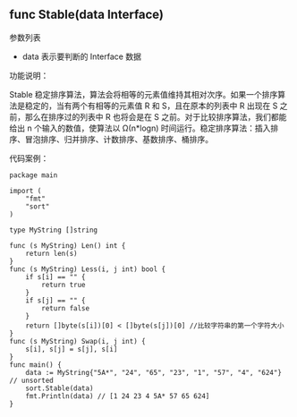 ## func Stable(data Interface) 

参数列表

- data 表示要判断的 Interface 数据

功能说明：

Stable 稳定排序算法，算法会将相等的元素值维持其相对次序。如果一个排序算法是稳定的，当有两个有相等的元素值 R 和 S，且在原本的列表中 R 出现在 S 之前，那么在排序过的列表中 R 也将会是在 S 之前。对于比较排序算法，我们都能给出 n 个输入的数值，使算法以 Ω(n*logn) 时间运行。稳定排序算法：插入排序、冒泡排序、归并排序、计数排序、基数排序、桶排序。

代码案例：
	
	package main
	
	import (
		"fmt"
		"sort"
	)
	
	type MyString []string
	
	func (s MyString) Len() int {
		return len(s)
	}
	func (s MyString) Less(i, j int) bool {
		if s[i] == "" {
			return true
		}
		if s[j] == "" {
			return false
		}
		return []byte(s[i])[0] < []byte(s[j])[0] //比较字符串的第一个字符大小
	}
	func (s MyString) Swap(i, j int) {
		s[i], s[j] = s[j], s[i]
	}
	func main() {
		data := MyString{"5A*", "24", "65", "23", "1", "57", "4", "624"} // unsorted
		sort.Stable(data)
		fmt.Println(data) // [1 24 23 4 5A* 57 65 624]
	}
